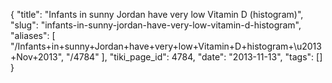 {
    "title": "Infants in sunny Jordan have very low Vitamin D (histogram)",
    "slug": "infants-in-sunny-jordan-have-very-low-vitamin-d-histogram",
    "aliases": [
        "/Infants+in+sunny+Jordan+have+very+low+Vitamin+D+histogram+\u2013+Nov+2013",
        "/4784"
    ],
    "tiki_page_id": 4784,
    "date": "2013-11-13",
    "tags": []
}
